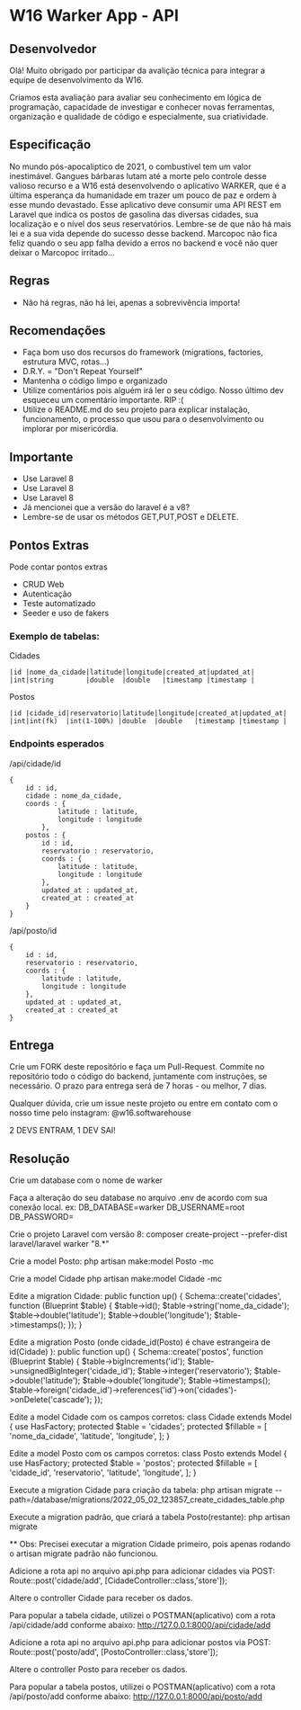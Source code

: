 # W16 Warker App - API

## Desenvolvedor

Olá! Muito obrigado por participar da avalição técnica para integrar a equipe de desenvolvimento da W16.

Criamos esta avaliação para avaliar seu conhecimento em lógica de programação, capacidade de investigar e conhecer novas ferramentas, organização e qualidade de código e especialmente, sua criatividade.

## Especificação
No mundo pós-apocaliptico de 2021, o combustível tem um valor inestimável. Gangues bárbaras lutam até a morte pelo controle desse valioso recurso e a W16 está desenvolvendo o aplicativo WARKER, que é a última esperança da humanidade em trazer um pouco de paz e ordem à esse mundo devastado.
Esse aplicativo deve consumir uma API REST em Laravel que indica os postos de gasolina das diversas cidades, sua localização e o nível dos seus reservatórios. Lembre-se de que não há mais lei e a sua vida depende do sucesso desse backend. Marcopoc não fica feliz quando o seu app falha devido a erros no backend e você não quer deixar o Marcopoc irritado...

## Regras
- Não há regras, não há lei, apenas a sobrevivência importa! 

## Recomendações
- Faça bom uso dos recursos do framework (migrations, factories, estrutura MVC, rotas...)
- D.R.Y. = "Don't Repeat Yourself"
- Mantenha o código limpo e organizado
- Utilize comentários pois alguém irá ler o seu código. Nosso último dev esqueceu um comentário importante. RIP :(
- Utilize o README.md do seu projeto para explicar instalação, funcionamento, o processo que usou para o desenvolvimento ou implorar por misericórdia.

## Importante
- Use Laravel 8
- Use Laravel 8
- Use Laravel 8
- Já mencionei que a versão do laravel é a v8?
- Lembre-se de usar os métodos GET,PUT,POST e DELETE.

## Pontos Extras
Pode contar pontos extras
- CRUD Web
- Autenticação
- Teste automatizado
- Seeder e uso de fakers

### Exemplo de tabelas:

Cidades
```
|id |nome_da_cidade|latitude|longitude|created_at|updated_at|
|int|string        |double  |double   |timestamp |timestamp |
```

Postos
```
|id |cidade_id|reservatorio|latitude|longitude|created_at|updated_at|
|int|int(fk)  |int(1-100%) |double  |double   |timestamp |timestamp |
```

### Endpoints esperados
/api/cidade/id
```
{
    id : id,
    cidade : nome_da_cidade,
    coords : {
            latitude : latitude,
            longitude : longitude
        },
    postos : {
        id : id,
        reservatorio : reservatorio,
        coords : {
            latitude : latitude,
            longitude : longitude
        },
        updated_at : updated_at,
        created_at : created_at
    }
}
```

/api/posto/id
```
{
    id : id,
    reservatorio : reservatorio,
    coords : {
        latitude : latitude,
        longitude : longitude
    },
    updated_at : updated_at,
    created_at : created_at
}
```

## Entrega
Crie um FORK deste repositório e faça um Pull-Request. Commite no repositório todo o código do backend, juntamente com instruções, se necessário. O prazo para entrega será de 7 horas - ou melhor, 7 dias.

Qualquer dúvida, crie um issue neste projeto ou entre em contato com o nosso time pelo instagram: @w16.softwarehouse

2 DEVS ENTRAM, 1 DEV SAI!


## Resolução
Crie um database com o nome de warker

Faça a alteração do seu database no arquivo .env de acordo com sua conexão local.
ex:
DB_DATABASE=warker
DB_USERNAME=root
DB_PASSWORD=

Crie o projeto Laravel com versão 8:
composer create-project --prefer-dist laravel/laravel warker "8.*"

Crie a model Posto:
php artisan make:model Posto -mc

Crie a model Cidade
php artisan make:model Cidade -mc

Edite a migration Cidade:
    public function up()
    {
        Schema::create('cidades', function (Blueprint $table) {
            $table->id();
            $table->string('nome_da_cidade');
            $table->double('latitude');
            $table->double('longitude');
            $table->timestamps();
        });
    }

Edite a migration Posto (onde cidade_id(Posto) é chave estrangeira de id(Cidade) ):
 public function up()
    {
        Schema::create('postos', function (Blueprint $table) {
            $table->bigIncrements('id');
            $table->unsignedBigInteger('cidade_id');
            $table->integer('reservatorio');
            $table->double('latitude');
            $table->double('longitude');
            $table->timestamps();
            $table->foreign('cidade_id')->references('id')->on('cidades')->onDelete('cascade');
        });

Edite a model Cidade com os campos corretos:
class Cidade extends Model
{
    use HasFactory;
    protected $table = 'cidades';
    protected $fillable = [
        'nome_da_cidade',
        'latitude',
        'longitude',
    ];
}

Edite a model Posto com os campos corretos:
class Posto extends Model
{
    use HasFactory;
    protected $table = 'postos';
    protected $fillable = [
        'cidade_id',
        'reservatorio',
        'latitude',
        'longitude',
    ];
}

Execute a migration Cidade para criação da tabela:
php artisan migrate --path=/database/migrations/2022_05_02_123857_create_cidades_table.php

Execute a migration padrão, que criará a tabela Posto(restante):
php artisan migrate

** Obs: Precisei executar a migration Cidade primeiro, pois apenas rodando o artisan migrate padrão não funcionou.

Adicione a rota api no arquivo api.php para adicionar cidades via POST:
Route::post('cidade/add', [CidadeController::class,'store']);

Altere o controller Cidade para receber os dados.

Para popular a tabela cidade, utilizei o POSTMAN(aplicativo) com a rota /api/cidade/add conforme abaixo:
http://127.0.0.1:8000/api/cidade/add

Adicione a rota api no arquivo api.php para adicionar postos via POST:
Route::post('posto/add', [PostoController::class,'store']);

Altere o controller Posto para receber os dados.

Para popular a tabela postos, utilizei o POSTMAN(aplicativo) com a rota /api/posto/add conforme abaixo:
http://127.0.0.1:8000/api/posto/add







